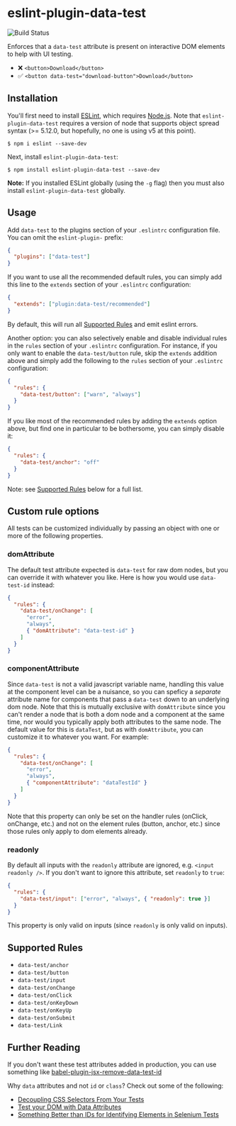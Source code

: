 # eslint-plugin-data-test

![Build Status](https://github.com/tandrewnichols/eslint-plugin-data-test/actions/workflows/ci/badge.svg)

Enforces that a `data-test` attribute is present on interactive DOM elements to help with UI testing.

- ❌ `<button>Download</button>`
- ✅ `<button data-test="download-button">Download</button>`

## Installation

You'll first need to install [ESLint](http://eslint.org), which requires [Node.js](https://nodejs.org). Note that `eslint-plugin-data-test` requires a version of node that supports object spread syntax (>= 5.12.0, but hopefully, no one is using v5 at this point).

```
$ npm i eslint --save-dev
```

Next, install `eslint-plugin-data-test`:

```
$ npm install eslint-plugin-data-test --save-dev
```

**Note:** If you installed ESLint globally (using the `-g` flag) then you must also install `eslint-plugin-data-test` globally.

## Usage

Add `data-test` to the plugins section of your `.eslintrc` configuration file. You can omit the `eslint-plugin-` prefix:

```json
{
  "plugins": ["data-test"]
}
```

If you want to use all the recommended default rules, you can simply add this line to the `extends` section of your `.eslintrc` configuration:

```json
{
  "extends": ["plugin:data-test/recommended"]
}
```

By default, this will run all [Supported Rules](#supported-rules) and emit eslint errors.

Another option: you can also selectively enable and disable individual rules in the `rules` section of your `.eslintrc` configuration. For instance, if you only want to enable the `data-test/button` rule, skip the `extends` addition above and simply add the following to the `rules` section of your `.eslintrc` configuration:

```json
{
  "rules": {
    "data-test/button": ["warn", "always"]
  }
}
```

If you like most of the recommended rules by adding the `extends` option above, but find one in particular to be bothersome, you can simply disable it:

```json
{
  "rules": {
    "data-test/anchor": "off"
  }
}
```

Note: see [Supported Rules](#supported-rules) below for a full list.

## Custom rule options

All tests can be customized individually by passing an object with one or more of the following properties.

### domAttribute

The default test attribute expected is `data-test` for raw dom nodes, but you can override it with whatever you like. Here is how you would use `data-test-id` instead:

```json
{
  "rules": {
    "data-test/onChange": [
      "error",
      "always",
      { "domAttribute": "data-test-id" }
    ]
  }
}
```

### componentAttribute

Since `data-test` is not a valid javascript variable name, handling this value at the component level can be a nuisance, so you can speficy a _separate_ attribute name for components that pass a `data-test` down to an underlying dom node. Note that this is mutually exclusive with `domAttribute` since you can't render a node that is both a dom node and a component at the same time, nor would you typically apply both attributes to the same node. The default value for this is `dataTest`, but as with `domAttribute`, you can customize it to whatever you want. For example:

```json
{
  "rules": {
    "data-test/onChange": [
      "error",
      "always",
      { "componentAttribute": "dataTestId" }
    ]
  }
}
```

Note that this property can only be set on the handler rules (onClick, onChange, etc.) and not on the element rules (button, anchor, etc.) since those rules only apply to dom elements already.

### readonly

By default all inputs with the `readonly` attribute are ignored, e.g. `<input readonly />`. If you don't want to ignore this attribute, set `readonly` to `true`:

```json
{
  "rules": {
    "data-test/input": ["error", "always", { "readonly": true }]
  }
}
```

This property is only valid on inputs (since `readonly` is only valid on inputs).

## Supported Rules

- `data-test/anchor`
- `data-test/button`
- `data-test/input`
- `data-test/onChange`
- `data-test/onClick`
- `data-test/onKeyDown`
- `data-test/onKeyUp`
- `data-test/onSubmit`
- `data-test/Link`

## Further Reading

If you don't want these test attributes added in production, you can use something like [babel-plugin-jsx-remove-data-test-id](https://github.com/coderas/babel-plugin-jsx-remove-data-test-id)

Why `data` attributes and not `id` or `class`? Check out some of the following:

- [Decoupling CSS Selectors From Your Tests](https://mixandgo.com/learn/decoupling-css-selectors-from-your-tests)
- [Test your DOM with Data Attributes](https://medium.com/@colecodes/test-your-dom-with-data-attributes-44fccc43ed4b)
- [Something Better than IDs for Identifying Elements in Selenium Tests](https://techblog.constantcontact.com/software-development/a-better-way-to-id-elements-in-selenium-tests/)
